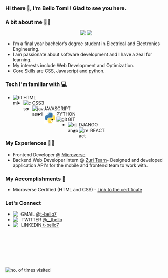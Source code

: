 ### Hi there 👋, I'm Bello Tomi ! Glad to see you here.


### A bit about me 🙋‍♂️
<p align="center">
  <img width="49%" src="https://github-readme-stats.vercel.app/api?username=t-bello7&theme=dark&show_icons=true" />
  <img width="49%" src ="http://github-readme-streak-stats.herokuapp.com?user=t-bello7&theme=dark&show_icons=true" />
</p>

- I’m a final year bachelor’s degree student in Electrical and Electronics Engineering.
- I am passionate about software development and I have a zeal for learning. 
- My interests include Web Development and Optimization.
- Core Skills are CSS, Javascript and python.

### Tech I'm familiar with 💻	
- HTML <img  align="left" src="https://www.vectorlogo.zone/logos/w3_html5/w3_html5-icon.svg" alt="html" width="32" height="35"/>
- CSS3 <img  align="left" src="https://www.vectorlogo.zone/logos/w3_css/w3_css-official.svg" alt="css" width="28" height="35"/> 
- JAVASCRIPT <img  align="left" src="https://www.vectorlogo.zone/logos/javascript/javascript-icon.svg" alt="javascript" width="35" height="35"/>
- PYTHON <img  align="left" src="https://raw.githubusercontent.com/devicons/devicon/master/icons/python/python-original.svg" alt="python" width="41" height="41"/> 
- GIT <img  align="left" src="https://www.vectorlogo.zone/logos/git-scm/git-scm-icon.svg" alt="git" width="35" height="35"/> 
- DJANGO <img  align="left" src="https://www.vectorlogo.zone/logos/djangoproject/djangoproject-icon.svg" alt="django" width="35" height="35"/>
- REACT <img  align="left" src="https://www.vectorlogo.zone/logos/reactjs/reactjs-icon.svg" alt="react" width="35" height="35"/>


### My Experiences 👨‍💻	
- Frontend Developer @ [Microverse](https://microvers.org)
- Backend Web Developer Intern @ [Zuri Team](https://https://creer-pjt-105.herokuapp.com/)- Designed and developed application API's for the mobile and frontend team to work with.

### My Accomplishments 🏅
- Microverse Certified (HTML and CSS) - [Link to the certificate](https://www.credential.net/a19cd66e-3b77-46ef-af38-9b2ddd752fe8)

### Let's Connect


  - GMAIL <a href="mailto:bello4aus@gmail.com" subject="Let's Know You"> <img align="left" width="24px" src="https://www.vectorlogo.zone/logos/gmail/gmail-icon.svg"/></a>[@t-bello7](https://github.com/t-bello7)
  - TWITTER <a href="https://twitter.com/__tbello"> <img align="left"  width="26px" src="https://www.vectorlogo.zone/logos/twitter/twitter-official.svg"/></a>[@__tbello](https://twitter.com/__tbello)
  - LINKEDIN<a href="https://www.linkedin.com/in/t-bello7"> <img align="left" width="25px" src="https://www.vectorlogo.zone/logos/linkedin/linkedin-icon.svg" /></a> [t-bello7](https://www.linkedin.com/in/t-bello7)

<br />
<br />
<p>&nbsp;</p>



<br />

![no. of times visited](https://visitor-badge.laobi.icu/badge?page_id=t-bello7.t-bello7)

